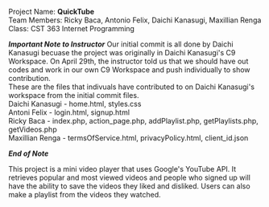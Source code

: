 Project Name: <b>QuickTube</b> <br>
Team Members: Ricky Baca, Antonio Felix, Daichi Kanasugi, Maxillian Renga <br> 
Class: CST 363 Internet Programming <br>

***Important Note to Instructor*** 
Our initial commit is all done by Daichi Kanasugi becuase the project was originally 
in Daichi Kanasugi's C9 Workspace. On April 29th, the instructor told us that we should
have out codes and work in our own C9 Workspace and push individually to show contribution. 
<br>
These are the files that indivuals have contributed to on Daichi Kanasugi's workspace from the 
initial commit files.
<br>
Daichi Kanasugi - home.html, styles.css <br>
Antoni Felix - login.html, signup.html <br>
Ricky Baca - index.php, action_page.php, addPlaylist.php, getPlaylists.php, getVideos.php <br>
Maxillian Renga - termsOfService.html, privacyPolicy.html, client_id.json <br>

***End of Note*** <br>

This project is a mini video player that uses Google's YouTube API. It retrieves popular and most viewed videos
and people who signed up will have the ability to save the videos they liked and disliked. Users can also
make a playlist from the videos they watched. 